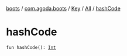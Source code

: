 [boots](../../../index.md) / [com.agoda.boots](../../index.md) / [Key](../index.md) / [All](index.md) / [hashCode](./hash-code.md)

# hashCode

`fun hashCode(): `[`Int`](https://kotlinlang.org/api/latest/jvm/stdlib/kotlin/-int/index.html)